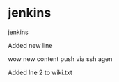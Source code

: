 jenkins
=======

jenkins

Added new line

wow new content push via ssh agen


Added lne 2 to wiki.txt
